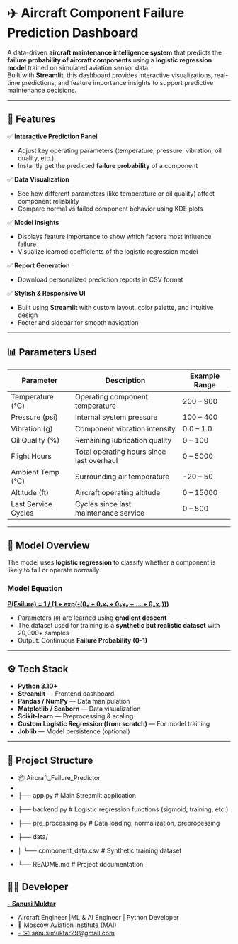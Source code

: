 # ✈️ Aircraft Component Failure Prediction Dashboard

A data-driven **aircraft maintenance intelligence system** that predicts the **failure probability of aircraft components** using a **logistic regression model** trained on simulated aviation sensor data.  
Built with **Streamlit**, this dashboard provides interactive visualizations, real-time predictions, and feature importance insights to support predictive maintenance decisions.

---

## 🚀 Features

✅ **Interactive Prediction Panel**
- Adjust key operating parameters (temperature, pressure, vibration, oil quality, etc.)
- Instantly get the predicted **failure probability** of a component

✅ **Data Visualization**
- See how different parameters (like temperature or oil quality) affect component reliability
- Compare normal vs failed component behavior using KDE plots

✅ **Model Insights**
- Displays feature importance to show which factors most influence failure
- Visualize learned coefficients of the logistic regression model

✅ **Report Generation**
- Download personalized prediction reports in CSV format

✅ **Stylish & Responsive UI**
- Built using **Streamlit** with custom layout, color palette, and intuitive design
- Footer and sidebar for smooth navigation

---

## 📊 Parameters Used

| Parameter | Description | Example Range |
|------------|--------------|----------------|
| Temperature (°C) | Operating component temperature | 200 – 900 |
| Pressure (psi) | Internal system pressure | 100 – 400 |
| Vibration (g) | Component vibration intensity | 0.0 – 1.0 |
| Oil Quality (%) | Remaining lubrication quality | 0 – 100 |
| Flight Hours | Total operating hours since last overhaul | 0 – 5000 |
| Ambient Temp (°C) | Surrounding air temperature | -20 – 50 |
| Altitude (ft) | Aircraft operating altitude | 0 – 15000 |
| Last Service Cycles | Cycles since last maintenance service | 0 – 500 |

---

## 🧠 Model Overview

The model uses **logistic regression** to classify whether a component is likely to fail or operate normally.

### Model Equation



**[P(Failure) = 1 / (1 + exp(-(θ₀ + θ₁x₁ + θ₂x₂ + ... + θₙxₙ)))]()**


- Parameters (`θ`) are learned using **gradient descent**
- The dataset used for training is a **synthetic but realistic dataset** with 20,000+ samples
- Output: Continuous **Failure Probability (0–1)**

---

## ⚙️ Tech Stack

- **Python 3.10+**
- **Streamlit** — Frontend dashboard
- **Pandas / NumPy** — Data manipulation
- **Matplotlib / Seaborn** — Data visualization
- **Scikit-learn** — Preprocessing & scaling
- **Custom Logistic Regression (from scratch)** — For model training
- **Joblib** — Model persistence (optional)

---

## 🧩 Project Structure

* 📦 Aircraft_Failure_Predictor
* 
* ├── app.py # Main Streamlit application
- ├── backend.py # Logistic regression functions (sigmoid, training, etc.)
* ├── pre_processing.py # Data loading, normalization, preprocessing
- ├── data/
+ │ └── component_data.csv # Synthetic training dataset
- └── README.md # Project documentation

## 👨‍💻 Developer

[- **Sanusi Muktar**]()
- Aircraft Engineer |ML & AI Engineer | Python Developer
- 📍 Moscow Aviation Institute (MAI)
- [- ✉️ sanusimuktar29@gmail.com]()


